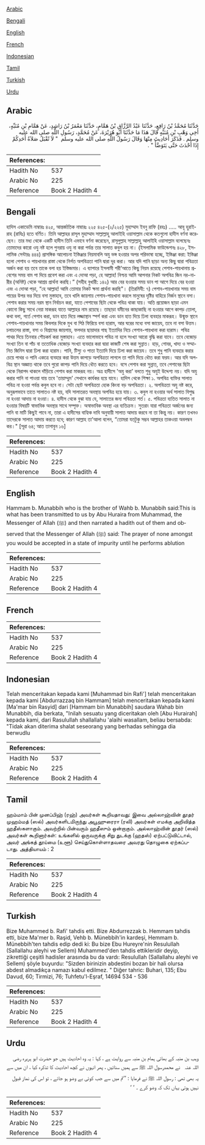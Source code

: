 [Arabic](#arabic)

[Bengali](#bengali)

[English](#english)

[French](#french)

[Indonesian](#indonesian)

[Tamil](#tamil)

[Turkish](#turkish)

[Urdu](#urdu)

## Arabic


<div dir="rtl" lang="ar" style={{fontSize:'larger',backgroundColor:'#f8f9fa',padding:20}}>
حَدَّثَنَا مُحَمَّدُ بْنُ رَافِعٍ، حَدَّثَنَا عَبْدُ الرَّزَّاقِ بْنُ هَمَّامٍ، حَدَّثَنَا مَعْمَرُ بْنُ رَاشِدٍ، عَنْ هَمَّامِ بْنِ مُنَبِّهٍ، أَخِي وَهْبِ بْنِ مُنَبِّهٍ قَالَ هَذَا مَا حَدَّثَنَا أَبُو هُرَيْرَةَ، عَنْ مُحَمَّدٍ، رَسُولِ اللَّهِ صلى الله عليه وسلم ‏.‏ فَذَكَرَ أَحَادِيثَ مِنْهَا وَقَالَ رَسُولُ اللَّهِ صلى الله عليه وسلم ‏ "‏ لاَ تُقْبَلُ صَلاَةُ أَحَدِكُمْ إِذَا أَحْدَثَ حَتَّى يَتَوَضَّأَ ‏"‏ ‏.‏
</div>
<div style={{backgroundColor:'#f8f9fa',padding:20, marginBottom: 10}}><table> <thead> <tr> <th>References:</th> <th></th> </tr> </thead> <tbody><tr><td>Hadith No</td><td>537</td></tr><tr><td>Arabic No</td><td>225</td></tr><tr><td>Reference</td><td>Book 2 Hadith 4</td></tr></tbody></table></div>

## Bengali


<div dir="ltr" lang="bn" style={{fontSize:'larger',backgroundColor:'#f8f9fa',padding:20}}>
হাদিস একাডেমি নাম্বারঃ ৪২৫, আন্তর্জাতিক নাম্বারঃ ২২৫ ৪২৫-(২/২২৫) মুহাম্মাদ ইবনু রাফি (রহঃ) ..... আবূ হুরাইরাহ (রাযিঃ) হতে বর্ণিত। তিনি আল্লাহর রাসূল মুহাম্মাদ সাল্লাল্লাহু আলাইহি ওয়াসাল্লাম থেকে কতগুলো হাদীস বর্ণনা করেছেন। তার মধ্য থেকে একটি হাদীস তিনি এভাবে বর্ণনা করেছেন, রাসূলুল্লাহ সাল্লাল্লাহু আলাইহি ওয়াসাল্লাম বলেছেনঃ তোমাদের কারো ওযু নষ্ট হলে পুনরায় ওযু না করা পর্যন্ত তার সালাত কবুল হয় না। (ইসলামিক ফাউন্ডেশনঃ ৪২৮, ইসলামিক সেন্টারঃ ৪৪৪) প্রাসঙ্গিক আলোচনা ইস্তিঞ্জার নিয়মাবলি অযু ভঙ্গ হওয়ার অপর পরিভাষা হচ্ছে, ইস্তিঞ্জা করা: ইস্তিঞ্জা হলো পেশাব ও পায়খানার রাস্তা থেকে নির্গত অপবিত্রতা পানি দ্বারা দূর করা। আর যদি পানি ছাড়া অন্য কিছু দ্বারা পবিত্রতা অর্জন করা হয় তবে তাকে বলা হয় ইস্তিজমার। এ ব্যাপারে ইসলামী শরী'আতে কিছু নিয়ম রয়েছে পেশাব-পায়খানায় প্রবেশের সময় বাম পা দিয়ে প্রবেশ করা এবং এ দোআ পড়া, হে আল্লাহ! নিশ্চয় আমি আপনার নিকট অপবিত্র জিন নর-নারীর (অনিষ্ট) থেকে আশ্রয় প্রার্থনা করছি।” (সহীহ বুখারী: ১৪২) আর বের হওয়ার সময় ডান পা আগে দিয়ে বের হওয়া এবং এ দোআ পড়া, “হে আল্লাহ! আমি তোমার নিকট ক্ষমা প্রার্থনা করছি"। (তিরমিযী: ৭) পেশাব-পায়খানার সময় বাম পায়ের উপর ভর দিয়ে বসা মুস্তাহাব, তবে খালি জায়গায় পেশাব-পায়খানা করলে মানুষের দৃষ্টির বাহিরে নির্জন স্থানে বসা। পেশাব করার সময় নরম স্থান নির্বাচন করা, যাতে পেশাবের ছিটা থেকে পবিত্র থাকা যায়। অতি প্রয়োজন ছাড়া এমন কোনো কিছু সাথে নেয়া মাকরূহ যাতে আল্লাহর নাম রয়েছে। তাছাড়া যমীনের কাছাকাছি না হওয়ার আগে কাপড় তোলা, কথা বলা, গর্তে পেশাব করা, ডান হাত দিয়ে লজ্জাস্থান স্পর্শ করা এবং ডান হাত দিয়ে ঢিলা ব্যবহার মাকরূহ। উন্মুক্ত স্থানে পেশাব-পায়খানার সময় কিবলার দিকে মুখ বা পিঠ ফিরিয়ে বসা হারাম, আর ঘরের মধ্যে বসা জায়েয, তবে না বসা উত্তম। চলাচলের রাস্তা, বসা ও বিশ্রামের জায়গায়, ফলদার ছায়াদার গাছ ইত্যাদির নিচে পেশাব-পায়খানা করা হারাম। পবিত্র পাথর দিয়ে তিনবার শৌচকর্ম করা মুস্তাহাব। এতে ভালোভাবে পবিত্র না হলে সংখ্যা আরো বৃদ্ধি করা যাবে। তবে বেজোড় সংখ্যা তিন বা পাঁচ বা ততোধিক বেজোড় সংখ্যা ব্যবহার করা দ্বারা কাজটি শেষ করা সুন্নাত। হাড়, গোবর, খাদ্য ও সম্মানিত জিনিস দ্বারা ঢিলা করা হারাম। পানি, টিস্যু ও পাতা ইত্যাদি দিয়ে ঢিলা করা জায়েয। তবে শুধু পানি ব্যবহার করার চেয়ে পাথর ও পানি একত্রে ব্যবহার করা উত্তম কাপড়ে অপবিত্রতা লাগলে তা পানি দিয়ে ধৌত করা ফরয। আর যদি অপবিত্র স্থান অজ্ঞাত থাকে তবে পুরো কাপড় পানি দিয়ে ধৌত করতে হবে। বসে পেশাব করা সুন্নাত, তবে পেশাবের ছিটা থেকে নিরাপদ থাকলে দাঁড়িয়ে পেশাব করা মাকরূহ নয়। অত্র হাদীসে 'অযু করা' বলতে শুধু অযুই উদ্দেশ্য নয়। যদি অযু করার পানি না পাওয়া যায় তবে 'তায়াম্মুম' সেখানে কার্যকর হয়ে যাবে। হাদিস থেকে শিক্ষা ১. অপবিত্র ব্যক্তির সালাত পবিত্র না হওয়া পর্যন্ত কবুল হবে না। সেটা ছোট অপবিত্রতা হোক কিংবা বড় অপবিত্রতা। ২. অপবিত্রতা অযু নষ্ট করে, অনুরূপভাবে তাতে সালাতও নষ্ট হয়, যদি সালাতরত অবস্থায় অপবিত্র হয়ে যায়। ৩. কবুল না হওয়ার অর্থ সালাত বিশুদ্ধ না হওয়া আদায় না হওয়া। ৪. হাদীস থেকে বুঝা যায় যে, সালাতের জন্য পবিত্রতা শর্ত। ৫. পবিত্রতা ব্যতিত সালাত না হওয়ার বিষয়টি স্বাভাবিক অবস্থার সাথে সম্পৃক্ত। অস্বাভাবিক অবস্থা এর ব্যতিক্রম। সুতরাং যারা পবিত্রতা অর্জনের জন্য পানি বা মাটি কিছুই পাবে না, তারা এ হাদীসের বাহ্যিক দাবি অনুযায়ী সালাত আদায় করবে না তা কিন্তু নয়। কারণ তখনও তাদেরকে সালাত আদায় করতে হবে; কারণ আল্লাহ তা'আলা বলেন, “তোমরা যতটুকু সম্ভব আল্লাহর তাকওয়া অবলম্বন কর।" [সূরা ৬৪; আত তাগাবুন ১৬]
</div>
<div style={{backgroundColor:'#f8f9fa',padding:20, marginBottom: 10}}><table> <thead> <tr> <th>References:</th> <th></th> </tr> </thead> <tbody><tr><td>Hadith No</td><td>537</td></tr><tr><td>Arabic No</td><td>225</td></tr><tr><td>Reference</td><td>Book 2 Hadith 4</td></tr></tbody></table></div>

## English


<div dir="ltr" lang="en" style={{fontSize:'larger',backgroundColor:'#f8f9fa',padding:20}}>
Hammam b. Munabbih who is the brother of Wahb b. Munabbih said:This is what has been transmitted to us by Abu Huraira from Muhammad, the Messenger of Allah (ﷺ) and then narrated a hadith out of them and observed that the Messenger of Allah (ﷺ) said: The prayer of none amongst you would be accepted in a state of impurity until he performs ablution
</div>
<div style={{backgroundColor:'#f8f9fa',padding:20, marginBottom: 10}}><table> <thead> <tr> <th>References:</th> <th></th> </tr> </thead> <tbody><tr><td>Hadith No</td><td>537</td></tr><tr><td>Arabic No</td><td>225</td></tr><tr><td>Reference</td><td>Book 2 Hadith 4</td></tr></tbody></table></div>

## French


<div dir="ltr" lang="fr" style={{fontSize:'larger',backgroundColor:'#f8f9fa',padding:20}}>

</div>
<div style={{backgroundColor:'#f8f9fa',padding:20, marginBottom: 10}}><table> <thead> <tr> <th>References:</th> <th></th> </tr> </thead> <tbody><tr><td>Hadith No</td><td>537</td></tr><tr><td>Arabic No</td><td>225</td></tr><tr><td>Reference</td><td>Book 2 Hadith 4</td></tr></tbody></table></div>

## Indonesian


<div dir="ltr" lang="id" style={{fontSize:'larger',backgroundColor:'#f8f9fa',padding:20}}>
Telah menceritakan kepada kami [Muhammad bin Rafi'] telah menceritakan kepada kami [Abdurrazzaq bin Hammam] telah menceritakan kepada kami [Ma'mar bin Rasyid] dari [Hammam bin Munabbih] saudara Wahab bin Munabbih, dia berkata, "Inilah sesuatu yang diceritakan oleh [Abu Hurairah] kepada kami, dari Rasulullah shallallahu 'alaihi wasallam, beliau bersabda: "Tidak akan diterima shalat seseorang yang berhadas sehingga dia berwudlu
</div>
<div style={{backgroundColor:'#f8f9fa',padding:20, marginBottom: 10}}><table> <thead> <tr> <th>References:</th> <th></th> </tr> </thead> <tbody><tr><td>Hadith No</td><td>537</td></tr><tr><td>Arabic No</td><td>225</td></tr><tr><td>Reference</td><td>Book 2 Hadith 4</td></tr></tbody></table></div>

## Tamil


<div dir="ltr" lang="ta" style={{fontSize:'larger',backgroundColor:'#f8f9fa',padding:20}}>
ஹம்மாம் பின் முனப்பிஹ் (ரஹ்) அவர்கள் கூறியதாவது: இவை அல்லாஹ்வின் தூதர் முஹம்மத் (ஸல்) அவர்களிடமிருந்து அபூஹுரைரா (ரலி) அவர்கள் எமக்கு அறிவித்த ஹதீஸ்களாகும். அவற்றில் பின்வரும் ஹதீஸும் ஒன்றாகும். அல்லாஹ்வின் தூதர் (ஸல்) அவர்கள் கூறினார்கள்: உங்களில் ஒருவருக்கு சிறு துடக்கு (ஹதஸ்) ஏற்பட்டுவிட்டால், அவர் அங்கத் தூய்மை (உளூ) செய்துகொள்ளாதவரை அவரது தொழுகை ஏற்கப்படாது. அத்தியாயம் : 2
</div>
<div style={{backgroundColor:'#f8f9fa',padding:20, marginBottom: 10}}><table> <thead> <tr> <th>References:</th> <th></th> </tr> </thead> <tbody><tr><td>Hadith No</td><td>537</td></tr><tr><td>Arabic No</td><td>225</td></tr><tr><td>Reference</td><td>Book 2 Hadith 4</td></tr></tbody></table></div>

## Turkish


<div dir="ltr" lang="tr" style={{fontSize:'larger',backgroundColor:'#f8f9fa',padding:20}}>
Bize Muhammed b. Rafi' tahdis etti. Bize Abdurrezzak b. Hemmam tahdis etti, bize Ma'mer b. Raşid, Vehb b. Münebbih'in kardeşi, Hemmam b. Münebbih'ten tahdis edip dedi ki: Bu bize Ebu Hureyre'nin Resulullah (Sallallahu aleyhi ve Sellem) Muhammed'den tahdis ettikleridir deyip, zikrettiği çeşitli hadisler arasında bu da vardı: Resulullah (Sallallahu aleyhi ve Sellem) şöyle buyurdu: "Sizden birinizin abdestini bozan bir hali olursa abdest almadıkça namazı kabul edilmez. " Diğer tahric: Buhari, 135; Ebu Davud, 60; Tirmizi, 76; Tuhfetu'l-Eşraf, 14694 534 - 536
</div>
<div style={{backgroundColor:'#f8f9fa',padding:20, marginBottom: 10}}><table> <thead> <tr> <th>References:</th> <th></th> </tr> </thead> <tbody><tr><td>Hadith No</td><td>537</td></tr><tr><td>Arabic No</td><td>225</td></tr><tr><td>Reference</td><td>Book 2 Hadith 4</td></tr></tbody></table></div>

## Urdu


<div dir="rtl" lang="ur" style={{fontSize:'larger',backgroundColor:'#f8f9fa',padding:20}}>
وہب بن منبہ کے بھائی ہمام بن منبہ سے روایت ہے ، کہا : یہ وہ احادیث ہیں جو حضرت ابو ہریرہ ‌رضی ‌اللہ ‌عنہ ‌ ‌ نے محمدرسول اللہ ﷺ سے ہمیں سنائیں ، پھر انہوں نے کچھ احادیث کا تذکرہ کیا ، ان میں سے یہ بھی تھی : رسول اللہ ﷺ نے فرمایا : ’’تم میں سے جب کوئی بے وضو ہو جائے ، تو اس کی نماز قبول نہیں ہوتی یہاں تک کہ وضو کرے ۔ ‘ ‘
</div>
<div style={{backgroundColor:'#f8f9fa',padding:20, marginBottom: 10}}><table> <thead> <tr> <th>References:</th> <th></th> </tr> </thead> <tbody><tr><td>Hadith No</td><td>537</td></tr><tr><td>Arabic No</td><td>225</td></tr><tr><td>Reference</td><td>Book 2 Hadith 4</td></tr></tbody></table></div>